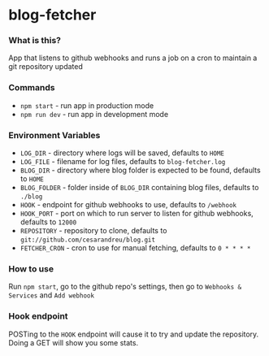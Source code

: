 # blog-fetcher

### What is this?

App that listens to github webhooks and runs a job on a cron to maintain a git repository updated

### Commands

* `npm start` - run app in production mode
* `npm run dev` - run app in development mode

### Environment Variables

* `LOG_DIR` - directory where logs will be saved, defaults to `HOME`
* `LOG_FILE` - filename for log files, defaults to `blog-fetcher.log`
* `BLOG_DIR` - directory where blog folder is expected to be found, defaults to `HOME`
* `BLOG_FOLDER` - folder inside of `BLOG_DIR` containing blog files, defaults to `./blog`
* `HOOK` - endpoint for github webhooks to use, defaults to `/webhook`
* `HOOK_PORT` - port on which to run server to listen for github webhooks, defaults to `12000`
* `REPOSITORY` - repository to clone, defaults to `git://github.com/cesarandreu/blog.git`
* `FETCHER_CRON` - cron to use for manual fetching, defaults to `0 * * * *`

### How to use

Run `npm start`, go to the github repo's settings, then go to `Webhooks & Services` and `Add webhook`

### Hook endpoint

POSTing to the `HOOK` endpoint will cause it to try and update the repository. Doing a GET will show you some stats.
